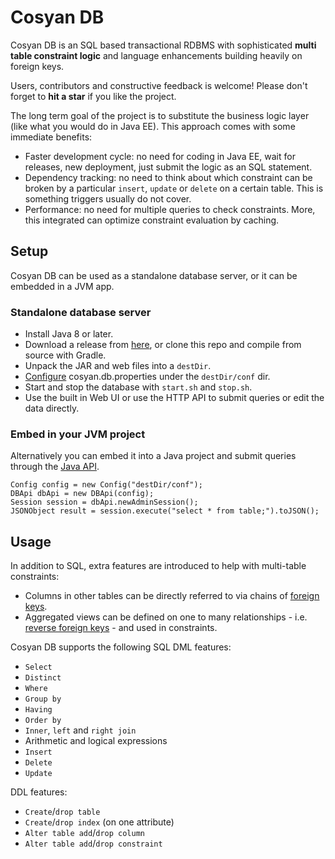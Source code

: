 # Cosyan DB

Cosyan DB is an SQL based transactional RDBMS with sophisticated **multi table constraint logic** and language enhancements
building heavily on foreign keys.

Users, contributors and constructive feedback is welcome! Please don't forget to **hit a star** if you like the project.

The long term goal of the project is to substitute the business logic layer (like what you would do in Java EE).
This approach comes with some immediate benefits:

 * Faster development cycle: no need for coding in Java EE, wait for releases, new deployment,
   just submit the logic as an SQL statement.
 * Dependency tracking: no need to think about which constraint can be broken by a particular `insert`,
   `update` or `delete` on a certain table. This is something triggers usually do not cover.
 * Performance: no need for multiple queries to check constraints. More, this integrated can optimize constraint evaluation
   by caching.

## Setup

Cosyan DB can be used as a standalone database server, or it can be embedded in a JVM app.

### Standalone database server

 * Install Java 8 or later.
 * Download a release from [here](http://cosyandb.com/releases/), or clone this repo and compile from source with Gradle.
 * Unpack the JAR and web files into a `destDir`.
 * [Configure](http://cosyandb.com/configuration/) cosyan.db.properties under the `destDir/conf` dir.
 * Start and stop the database with `start.sh` and `stop.sh`.
 * Use the built in Web UI or use the HTTP API to submit queries or edit the data directly.
 
### Embed in your JVM project

Alternatively you can embed it into a Java project and submit queries through the [Java API](https://github.com/gsvigruha/cosyan/blob/master/src/main/java/com/cosyan/db/DBApi.java).
```
Config config = new Config("destDir/conf");
DBApi dbApi = new DBApi(config);
Session session = dbApi.newAdminSession();
JSONObject result = session.execute("select * from table;").toJSON();
```

## Usage

In addition to SQL, extra features are introduced to help with multi-table constraints:

 * Columns in other tables can be directly referred to via chains of [foreign keys](https://github.com/gsvigruha/cosyan/blob/master/src/main/resources/doc/rules/31_foreign_keys.md).
 * Aggregated views can be defined on one to many relationships - i.e. [reverse foreign keys](https://github.com/gsvigruha/cosyan/blob/master/src/main/resources/doc/rules/32_reverse_foreign_keys.md) - and used in constraints.

Cosyan DB supports the following SQL DML features:

 * `Select`
 * `Distinct`
 * `Where`
 * `Group by`
 * `Having`
 * `Order by`
 * `Inner`, `left` and `right join`
 * Arithmetic and logical expressions
 * `Insert`
 * `Delete`
 * `Update`

DDL features:

 * `Create`/`drop table`
 * `Create`/`drop index` (on one attribute)
 * `Alter table add`/`drop column`
 * `Alter table add`/`drop constraint`
